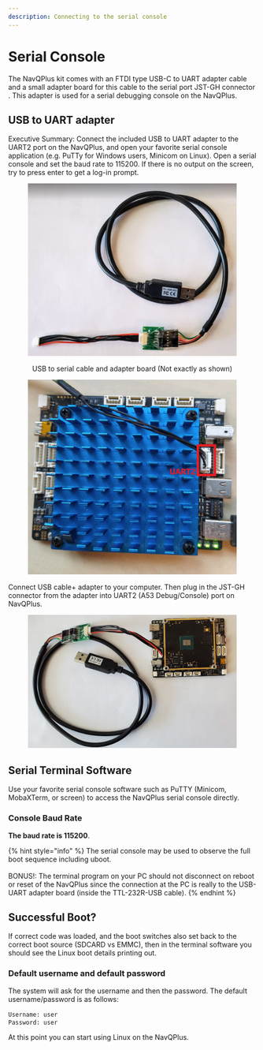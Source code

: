 ```yaml
---
description: Connecting to the serial console
---
```


# Serial Console

The NavQPlus kit comes with an FTDI type USB-C to UART adapter cable and a small adapter board for this cable to the serial port JST-GH connector . This adapter is used for a serial debugging console on the NavQPlus.

## USB to UART adapter

Executive Summary: Connect the included USB to UART adapter to the UART2 port on the NavQPlus, and open your favorite serial console application (e.g. PuTTy for Windows users, Minicom on Linux). Open a serial console and set the baud rate to 115200. If there is no output on the screen, try to press enter to get a log-in prompt.

<div align="center">

<figure><img src="../../.gitbook/assets/image (4) (2).png" alt=""><figcaption><p>USB to serial cable and adapter board (Not exactly as shown)</p></figcaption></figure>

</div>

<figure><img src="../../.gitbook/assets/image (33).png" alt=""><figcaption></figcaption></figure>



Connect USB cable+ adapter to your computer. Then plug in the JST-GH connector from the adapter into  UART2 (A53 Debug/Console) port on NavQPlus.

<figure><img src="../../.gitbook/assets/image (3) (1).png" alt=""><figcaption></figcaption></figure>

## Serial Terminal Software

Use your favorite serial console software such as PuTTY (Minicom, MobaXTerm, or screen) to access the NavQPlus serial console directly.&#x20;

### **Console Baud Rate**

**The baud rate is 115200**.

{% hint style="info" %}
The serial console may be used to observe the full boot sequence including uboot. \
\
BONUS!: The terminal program on your PC should not disconnect on reboot or reset of the NavQPlus since the connection at the PC is really to the USB-UART adapter board (inside the TTL-232R-USB cable).
{% endhint %}

## Successful Boot?

If correct code was loaded, and the boot switches also set back to the correct boot source (SDCARD vs EMMC), then in the terminal software you should see the Linux boot details printing out.&#x20;

### Default username and default password

The system will ask for the username and then the password. The default username/password is as follows:&#x20;

```
Username: user 
Password: user 
```

At this point you can start using Linux on the NavQPlus.
